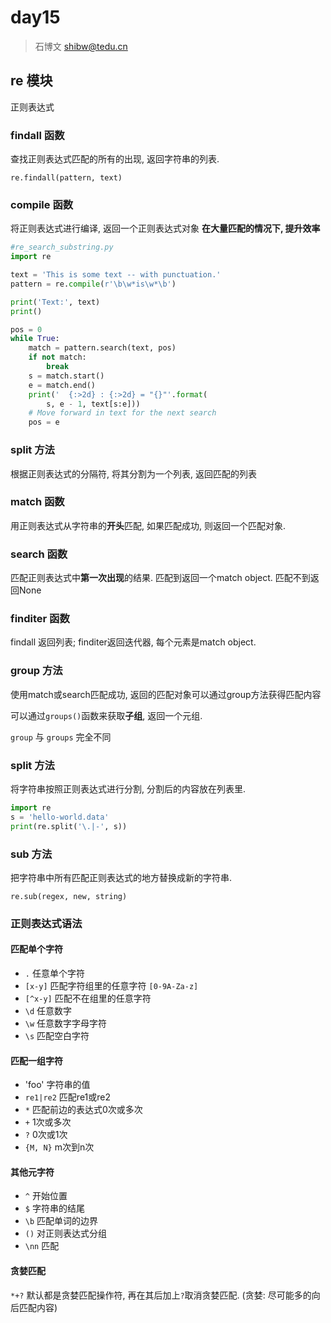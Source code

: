 # day15

> 石博文 shibw@tedu.cn

## re 模块

正则表达式

### findall 函数

查找正则表达式匹配的所有的出现, 返回字符串的列表.

`re.findall(pattern, text)`

### compile 函数

将正则表达式进行编译, 返回一个正则表达式对象
**在大量匹配的情况下, 提升效率**

```python
#re_search_substring.py 
import re

text = 'This is some text -- with punctuation.'
pattern = re.compile(r'\b\w*is\w*\b')

print('Text:', text)
print()

pos = 0
while True:
    match = pattern.search(text, pos)
    if not match:
        break
    s = match.start()
    e = match.end()
    print('  {:>2d} : {:>2d} = "{}"'.format(
        s, e - 1, text[s:e]))
    # Move forward in text for the next search
    pos = e
```

### split 方法

根据正则表达式的分隔符, 将其分割为一个列表, 返回匹配的列表

### match 函数

用正则表达式从字符串的**开头**匹配, 如果匹配成功, 则返回一个匹配对象.

### search 函数

匹配正则表达式中**第一次出现**的结果. 匹配到返回一个match object. 匹配不到返回None

### finditer 函数

findall 返回列表; finditer返回迭代器, 每个元素是match object.

### group 方法

使用match或search匹配成功, 返回的匹配对象可以通过group方法获得匹配内容

可以通过`groups()`函数来获取**子组**, 返回一个元组.

`group`  与 `groups` 完全不同

### split 方法

将字符串按照正则表达式进行分割, 分割后的内容放在列表里.

```python
import re
s = 'hello-world.data'
print(re.split('\.|-', s))
```

### sub 方法

把字符串中所有匹配正则表达式的地方替换成新的字符串.

`re.sub(regex, new, string)`

### 正则表达式语法

#### 匹配单个字符

- `.`  任意单个字符
- `[x-y]` 匹配字符组里的任意字符  `[0-9A-Za-z]`
- `[^x-y]` 匹配不在组里的任意字符
- `\d` 任意数字
- `\w` 任意数字字母字符
- `\s` 匹配空白字符

#### 匹配一组字符

- 'foo' 字符串的值
- `re1|re2` 匹配re1或re2
- `*` 匹配前边的表达式0次或多次
- `+` 1次或多次
- `?` 0次或1次
- `{M, N}` m次到n次

#### 其他元字符

- `^` 开始位置
- `$` 字符串的结尾
- `\b` 匹配单词的边界
- `()` 对正则表达式分组
- `\nn` 匹配

#### 贪婪匹配

`*+?` 默认都是贪婪匹配操作符, 再在其后加上`?`取消贪婪匹配. (贪婪: 尽可能多的向后匹配内容)